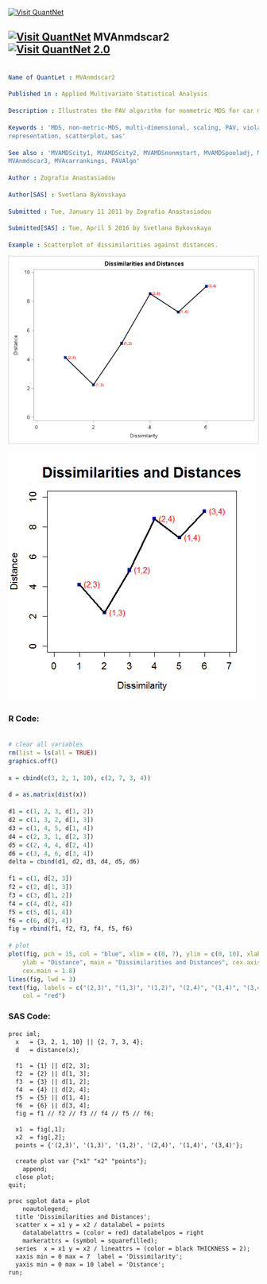 
[<img src="https://github.com/QuantLet/Styleguide-and-FAQ/blob/master/pictures/banner.png" width="888" alt="Visit QuantNet">](http://quantlet.de/)

## [<img src="https://github.com/QuantLet/Styleguide-and-FAQ/blob/master/pictures/qloqo.png" alt="Visit QuantNet">](http://quantlet.de/) **MVAnmdscar2** [<img src="https://github.com/QuantLet/Styleguide-and-FAQ/blob/master/pictures/QN2.png" width="60" alt="Visit QuantNet 2.0">](http://quantlet.de/)

```yaml

Name of QuantLet : MVAnmdscar2

Published in : Applied Multivariate Statistical Analysis

Description : Illustrates the PAV algorithm for nonmetric MDS for car marks data.

Keywords : 'MDS, non-metric-MDS, multi-dimensional, scaling, PAV, violators, plot, graphical
representation, scatterplot, sas'

See also : 'MVAMDScity1, MVAMDScity2, MVAMDSnonmstart, MVAMDSpooladj, MVAmdscarm, MVAnmdscar1,
MVAnmdscar3, MVAcarrankings, PAVAlgo'

Author : Zografia Anastasiadou

Author[SAS] : Svetlana Bykovskaya

Submitted : Tue, January 11 2011 by Zografia Anastasiadou

Submitted[SAS] : Tue, April 5 2016 by Svetlana Bykovskaya

Example : Scatterplot of dissimilarities against distances.

```

![Picture1](MVAnmdscar2_sas.png)

![Picture2](QID-935-MVAnmdscar2.png)


### R Code:
```r

# clear all variables
rm(list = ls(all = TRUE))
graphics.off()

x = cbind(c(3, 2, 1, 10), c(2, 7, 3, 4))

d = as.matrix(dist(x))

d1 = c(1, 2, 3, d[1, 2])
d2 = c(1, 3, 2, d[1, 3])
d3 = c(1, 4, 5, d[1, 4])
d4 = c(2, 3, 1, d[2, 3])
d5 = c(2, 4, 4, d[2, 4])
d6 = c(3, 4, 6, d[3, 4])
delta = cbind(d1, d2, d3, d4, d5, d6)

f1 = c(1, d[2, 3])
f2 = c(2, d[1, 3])
f3 = c(3, d[1, 2])
f4 = c(4, d[2, 4])
f5 = c(5, d[1, 4])
f6 = c(6, d[3, 4])
fig = rbind(f1, f2, f3, f4, f5, f6)

# plot
plot(fig, pch = 15, col = "blue", xlim = c(0, 7), ylim = c(0, 10), xlab = "Dissimilarity", 
    ylab = "Distance", main = "Dissimilarities and Distances", cex.axis = 1.2, cex.lab = 1.2, 
    cex.main = 1.8)
lines(fig, lwd = 3)
text(fig, labels = c("(2,3)", "(1,3)", "(1,2)", "(2,4)", "(1,4)", "(3,4)"), pos = 4, 
    col = "red") 

```

### SAS Code:
```sas
proc iml;
  x   = {3, 2, 1, 10} || {2, 7, 3, 4};
  d   = distance(x);
  
  f1  = {1} || d[2, 3];
  f2  = {2} || d[1, 3];
  f3  = {3} || d[1, 2];
  f4  = {4} || d[2, 4];
  f5  = {5} || d[1, 4];
  f6  = {6} || d[3, 4];
  fig = f1 // f2 // f3 // f4 // f5 // f6;
  
  x1  = fig[,1];
  x2  = fig[,2];
  points = {'(2,3)', '(1,3)', '(1,2)', '(2,4)', '(1,4)', '(3,4)'};
	
  create plot var {"x1" "x2" "points"};
    append;
  close plot;
quit;

proc sgplot data = plot
    noautolegend;
  title 'Dissimilarities and Distances';
  scatter x = x1 y = x2 / datalabel = points 
    datalabelattrs = (color = red) datalabelpos = right
    markerattrs = (symbol = squarefilled);
  series  x = x1 y = x2 / lineattrs = (color = black THICKNESS = 2);
  xaxis min = 0 max = 7  label = 'Dissimilarity';
  yaxis min = 0 max = 10 label = 'Distance'; 
run;
  
```
